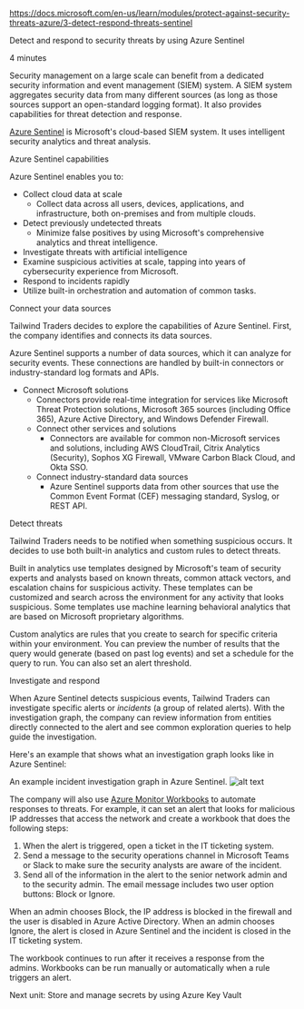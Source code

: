 https://docs.microsoft.com/en-us/learn/modules/protect-against-security-threats-azure/3-detect-respond-threats-sentinel

Detect and respond to security threats by using Azure Sentinel

4 minutes

Security management on a large scale can benefit from a dedicated security information and event management (SIEM) system. A SIEM system aggregates security data from many different sources (as long as those sources support an open-standard logging format). It also provides capabilities for threat detection and response.

[Azure Sentinel](https://azure.microsoft.com/services/azure-sentinel/) is Microsoft's cloud-based SIEM system. It uses intelligent security analytics and threat analysis.

Azure Sentinel capabilities

Azure Sentinel enables you to:
* Collect cloud data at scale
    * Collect data across all users, devices, applications, and infrastructure, both on-premises and from multiple clouds.
* Detect previously undetected threats
    * Minimize false positives by using Microsoft's comprehensive analytics and threat intelligence.
* Investigate threats with artificial intelligence
*    Examine suspicious activities at scale, tapping into years of cybersecurity experience from Microsoft.
* Respond to incidents rapidly
*   Utilize built-in orchestration and automation of common tasks.

Connect your data sources

Tailwind Traders decides to explore the capabilities of Azure Sentinel. First, the company identifies and connects its data sources.

Azure Sentinel supports a number of data sources, which it can analyze for security events. These connections are handled by built-in connectors or industry-standard log formats and APIs.
* Connect Microsoft solutions
    * Connectors provide real-time integration for services like Microsoft Threat Protection solutions, Microsoft 365 sources (including Office 365), Azure Active Directory, and Windows Defender Firewall.
    * Connect other services and solutions
        * Connectors are available for common non-Microsoft services and solutions, including AWS CloudTrail, Citrix Analytics (Security), Sophos XG Firewall, VMware Carbon Black Cloud, and Okta SSO.
    * Connect industry-standard data sources
        * Azure Sentinel supports data from other sources that use the Common Event Format (CEF) messaging standard, Syslog, or REST API.


Detect threats

Tailwind Traders needs to be notified when something suspicious occurs. It decides to use both built-in analytics and custom rules to detect threats.

Built in analytics use templates designed by Microsoft's team of security experts and analysts based on known threats, common attack vectors, and escalation chains for suspicious activity. These templates can be customized and search across the environment for any activity that looks suspicious. Some templates use machine learning behavioral analytics that are based on Microsoft proprietary algorithms.

Custom analytics are rules that you create to search for specific criteria within your environment. You can preview the number of results that the query would generate (based on past log events) and set a schedule for the query to run. You can also set an alert threshold.


Investigate and respond

When Azure Sentinel detects suspicious events, Tailwind Traders can investigate specific alerts or <em>incidents</em> (a group of related alerts). With the investigation graph, the company can review information from entities directly connected to the alert and see common exploration queries to help guide the investigation.

Here's an example that shows what an investigation graph looks like in Azure Sentinel:

An example incident investigation graph in Azure Sentinel.
![alt text](https://docs.microsoft.com/en-us/learn/azure-fundamentals/protect-against-security-threats-azure/media/3-investigate-incidents.png)

The company will also use [Azure Monitor Workbooks](https://docs.microsoft.com/en-us/azure/azure-monitor/platform/workbooks-overview/) to automate responses to threats. For example, it can set an alert that looks for malicious IP addresses that access the network and create a workbook that does the following steps:
1. When the alert is triggered, open a ticket in the IT ticketing system.
2. Send a message to the security operations channel in Microsoft Teams or Slack to make sure the security analysts are aware of the incident.
3. Send all of the information in the alert to the senior network admin and to the security admin. The email message includes two user option buttons: Block or Ignore.

When an admin chooses Block, the IP address is blocked in the firewall and the user is disabled in Azure Active Directory. When an admin chooses Ignore, the alert is closed in Azure Sentinel and the incident is closed in the IT ticketing system.

The workbook continues to run after it receives a response from the admins.
Workbooks can be run manually or automatically when a rule triggers an alert.


Next unit: Store and manage secrets by using Azure Key Vault



